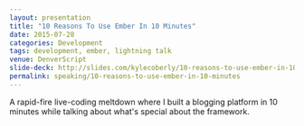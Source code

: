```yaml
---
layout: presentation
title: "10 Reasons To Use Ember In 10 Minutes"
date: 2015-07-28
categories: Development
tags: development, ember, lightning talk
venue: DenverScript
slide-deck: http://slides.com/kylecoberly/10-reasons-to-use-ember-in-10-minutes
permalink: speaking/10-reasons-to-use-ember-in-10-minutes
---
```

A rapid-fire live-coding meltdown where I built a blogging platform in 10 minutes while talking about what's special about the framework.
